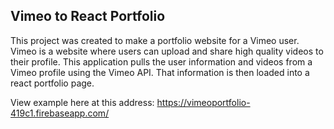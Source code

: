 ## Vimeo to React Portfolio

This project was created to make a portfolio website for a Vimeo user. Vimeo is a website where users can upload and share high quality videos to their profile. This application pulls the user information and videos from a Vimeo profile using the Vimeo API. That information is then loaded into a react portfolio page.

View example here at this address: https://vimeoportfolio-419c1.firebaseapp.com/
